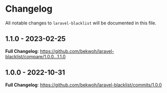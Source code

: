 # Changelog

All notable changes to `laravel-blacklist` will be documented in this file.

## 1.1.0 - 2023-02-25

**Full Changelog**: https://github.com/bekwoh/laravel-blacklist/compare/1.0.0...1.1.0

## 1.0.0 - 2022-10-31

**Full Changelog**: https://github.com/bekwoh/laravel-blacklist/commits/1.0.0
